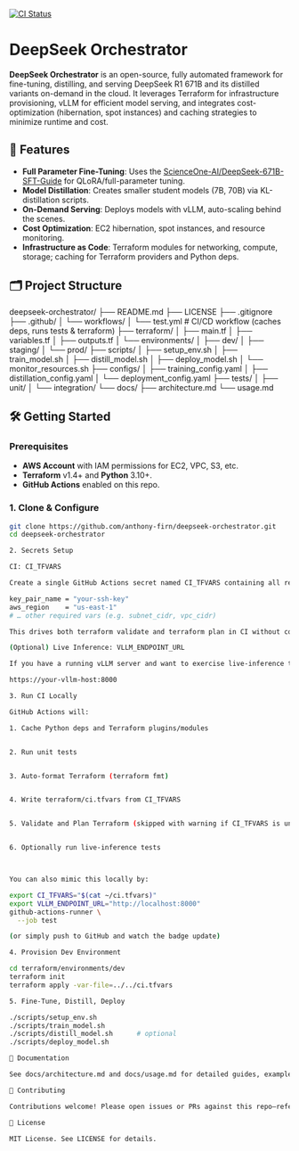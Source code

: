 [![CI Status](https://github.com/anthony-firn/deepseek-orchestrator/actions/workflows/test.yml/badge.svg)](https://github.com/anthony-firn/deepseek-orchestrator/actions/workflows/test.yml)

# DeepSeek Orchestrator

**DeepSeek Orchestrator** is an open-source, fully automated framework for fine-tuning, distilling, and serving DeepSeek R1 671B and its distilled variants on-demand in the cloud. It leverages Terraform for infrastructure provisioning, vLLM for efficient model serving, and integrates cost-optimization (hibernation, spot instances) and caching strategies to minimize runtime and cost.

## 🚀 Features

* **Full Parameter Fine-Tuning**: Uses the [ScienceOne-AI/DeepSeek-671B-SFT-Guide](https://github.com/ScienceOne-AI/DeepSeek-671B-SFT-Guide) for QLoRA/full-parameter tuning.  
* **Model Distillation**: Creates smaller student models (7B, 70B) via KL-distillation scripts.  
* **On-Demand Serving**: Deploys models with vLLM, auto-scaling behind the scenes.  
* **Cost Optimization**: EC2 hibernation, spot instances, and resource monitoring.  
* **Infrastructure as Code**: Terraform modules for networking, compute, storage; caching for Terraform providers and Python deps.

## 🗂️ Project Structure

deepseek-orchestrator/ ├── README.md ├── LICENSE ├── .gitignore ├── .github/ │   └── workflows/ │       └── test.yml          # CI/CD workflow (caches deps, runs tests & terraform) ├── terraform/ │   ├── main.tf │   ├── variables.tf │   ├── outputs.tf │   └── environments/ │       ├── dev/ │       ├── staging/ │       └── prod/ ├── scripts/ │   ├── setup_env.sh │   ├── train_model.sh │   ├── distill_model.sh │   ├── deploy_model.sh │   └── monitor_resources.sh ├── configs/ │   ├── training_config.yaml │   ├── distillation_config.yaml │   └── deployment_config.yaml ├── tests/ │   ├── unit/ │   └── integration/ └── docs/ ├── architecture.md └── usage.md

## 🛠️ Getting Started

### Prerequisites

- **AWS Account** with IAM permissions for EC2, VPC, S3, etc.  
- **Terraform** v1.4+ and **Python** 3.10+.  
- **GitHub Actions** enabled on this repo.

### 1. Clone & Configure

```bash
git clone https://github.com/anthony-firn/deepseek-orchestrator.git
cd deepseek-orchestrator

2. Secrets Setup

CI: CI_TFVARS

Create a single GitHub Actions secret named CI_TFVARS containing all required Terraform inputs:

key_pair_name = "your-ssh-key"
aws_region    = "us-east-1"
# … other required vars (e.g. subnet_cidr, vpc_cidr)

This drives both terraform validate and terraform plan in CI without committing any sensitive data.

(Optional) Live Inference: VLLM_ENDPOINT_URL

If you have a running vLLM server and want to exercise live-inference tests, create VLLM_ENDPOINT_URL:

https://your-vllm-host:8000

3. Run CI Locally

GitHub Actions will:

1. Cache Python deps and Terraform plugins/modules


2. Run unit tests


3. Auto-format Terraform (terraform fmt)


4. Write terraform/ci.tfvars from CI_TFVARS


5. Validate and Plan Terraform (skipped with warning if CI_TFVARS is unset)


6. Optionally run live-inference tests



You can also mimic this locally by:

export CI_TFVARS="$(cat ~/ci.tfvars)"
export VLLM_ENDPOINT_URL="http://localhost:8000"
github-actions-runner \
  --job test

(or simply push to GitHub and watch the badge update)

4. Provision Dev Environment

cd terraform/environments/dev
terraform init
terraform apply -var-file=../../ci.tfvars

5. Fine-Tune, Distill, Deploy

./scripts/setup_env.sh
./scripts/train_model.sh
./scripts/distill_model.sh      # optional
./scripts/deploy_model.sh

📘 Documentation

See docs/architecture.md and docs/usage.md for detailed guides, examples, and troubleshooting.

🤝 Contributing

Contributions welcome! Please open issues or PRs against this repo—refer to our CONTRIBUTING.md.

📜 License

MIT License. See LICENSE for details.
